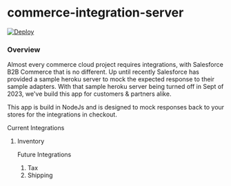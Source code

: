 # commerce-integration-server

[![Deploy](https://www.herokucdn.com/deploy/button.svg)](https://heroku.com/deploy)

<h3>Overview</h3>
<p>Almost every commerce cloud project requires integrations, with Salesforce B2B Commerce that is no different. Up until recently Salesforce has provided a sample heroku server to mock the expected response to their sample adapters. With that sample heroku server being turned off in Sept of 2023, we've build this app for customers & partners alike.</p>
<p>This app is build in NodeJs and is designed to mock responses back to your stores for the integrations in checkout. </p>

Current Integrations
<ol>
<li>Inventory</li>

Future Integrations
<ol>
<li>Tax</li>
<li>Shipping</li>
</ol>
